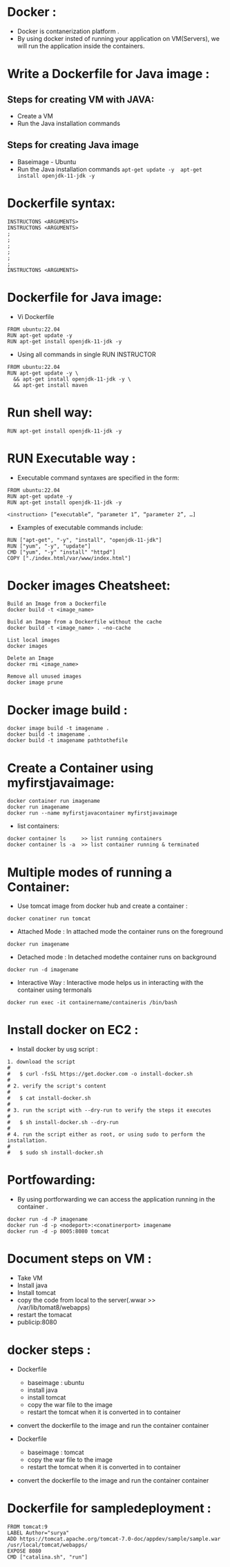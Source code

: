 #  Docker :
* Docker is contanerization platform .
* By using docker insted of running your application on VM(Servers), we will run the application inside the containers.


# Write a Dockerfile for Java image :

## Steps for creating VM with JAVA:
* Create a VM 
* Run the Java installation commands 

## Steps for creating Java image 
* Baseimage - Ubuntu 
* Run the Java installation commands 
        ```
         apt-get update -y 
         apt-get install openjdk-11-jdk -y 
        ```

# Dockerfile syntax:

```
INSTRUCTONS <ARGUMENTS>
INSTRUCTONS <ARGUMENTS>
;
;
;
;
;
;
INSTRUCTONS <ARGUMENTS>

```

# Dockerfile for Java image:
* Vi Dockerfile

```
FROM ubuntu:22.04
RUN apt-get update -y 
RUN apt-get install openjdk-11-jdk -y

```
* Using all commands in single RUN INSTRUCTOR
```
FROM ubuntu:22.04
RUN apt-get update -y \
  && apt-get install openjdk-11-jdk -y \
  && apt-get install maven

```

# Run shell way: 

```
RUN apt-get install openjdk-11-jdk -y

```

# RUN Executable way : 
* Executable command syntaxes are specified in the form:
```
FROM ubuntu:22.04
RUN apt-get update -y 
RUN apt-get install openjdk-11-jdk -y

```
```
<instruction> [“executable”, “parameter 1”, “parameter 2”, …]
```

* Examples of executable commands include:

```
RUN ["apt-get", "-y", "install", "openjdk-11-jdk"]
RUN ["yum", "-y", "update"]
CMD ["yum", "-y" "install" "httpd"]
COPY ["./index.html/var/www/index.html"]
```

# Docker images Cheatsheet:

```
Build an Image from a Dockerfile
docker build -t <image_name>

Build an Image from a Dockerfile without the cache
docker build -t <image_name> . –no-cache

List local images
docker images

Delete an Image
docker rmi <image_name>

Remove all unused images
docker image prune 
```

# Docker image build :

```
docker image build -t imagename .
docker build -t imagename .
docker build -t imagename pathtothefile

```

# Create a Container using myfirstjavaimage:

```
docker container run imagename
docker run imagename
docker run --name myfirstjavacontainer myfirstjavaimage
```
* list containers:

```
docker container ls     >> list running containers
docker container ls -a  >> list container running & terminated
```

# Multiple modes of running a Container:
* Use tomcat image from docker hub and create a container :
```
docker conatiner run tomcat 
```
* Attached Mode : In attached mode the container runs on the foreground
```
docker run imagename
```
* Detached mode : In detached modethe container runs on background 
```
docker run -d imagename
```
* Interactive Way : Interactive mode helps us in interacting with the container using termonals
```
docker run exec -it containername/containeris /bin/bash
```


# Install docker on EC2 :
* Install docker by usg script :

```
1. download the script
#
#   $ curl -fsSL https://get.docker.com -o install-docker.sh
#
# 2. verify the script's content
#
#   $ cat install-docker.sh
#
# 3. run the script with --dry-run to verify the steps it executes
#
#   $ sh install-docker.sh --dry-run
#
# 4. run the script either as root, or using sudo to perform the installation.
#
#   $ sudo sh install-docker.sh
```

# Portfowarding:
* By using portforwarding we can access the application running in the container .

```
docker run -d -P imagename
docker run -d -p <nodeport>:<conatinerport> imagename
docker run -d -p 8005:8080 tomcat
```

# Document steps on VM :
* Take VM 
* Install java 
* Install tomcat 
* copy the code from local to the server(.wwar >> /var/lib/tomat8/webapps)
* restart the tomacat 
* publicip:8080

# docker steps :
* Dockerfile
    * baseimage : ubuntu 
    * install java 
    * install tomcat 
    * copy the war file to the image 
    * restart the tomcat when it is converted in to container
* convert the dockerfile to the image and run the container container


* Dockerfile
    * baseimage : tomcat 
    * copy the war file to the image 
    * restart the tomcat when it is converted in to container
* convert the dockerfile to the image and run the container container

# Dockerfile for sampledeployment :

```
FROM tomcat:9
LABEL Author="surya"
ADD https://tomcat.apache.org/tomcat-7.0-doc/appdev/sample/sample.war /usr/local/tomcat/webapps/
EXPOSE 8080
CMD ["catalina.sh", "run"] 

```